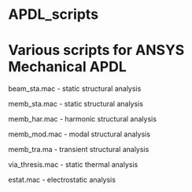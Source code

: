 # APDL_scripts

# Various scripts for ANSYS Mechanical APDL


beam_sta.mac - static structural analysis


memb_sta.mac - static structural analysis

memb_har.mac - harmonic structural analysis

memb_mod.mac - modal structural analysis

memb_tra.ma - transient structural analysis


via_thresis.mac - static thermal analysis


estat.mac - electrostatic analysis
